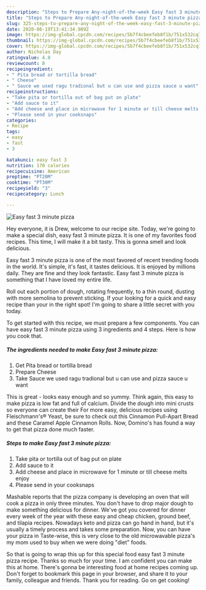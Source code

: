 ```yaml
---
description: "Steps to Prepare Any-night-of-the-week Easy fast 3 minute pizza"
title: "Steps to Prepare Any-night-of-the-week Easy fast 3 minute pizza"
slug: 325-steps-to-prepare-any-night-of-the-week-easy-fast-3-minute-pizza
date: 2020-06-19T13:41:34.989Z
image: https://img-global.cpcdn.com/recipes/5b7f4cbeefeb8f1b/751x532cq70/easy-fast-3-minute-pizza-recipe-main-photo.jpg
thumbnail: https://img-global.cpcdn.com/recipes/5b7f4cbeefeb8f1b/751x532cq70/easy-fast-3-minute-pizza-recipe-main-photo.jpg
cover: https://img-global.cpcdn.com/recipes/5b7f4cbeefeb8f1b/751x532cq70/easy-fast-3-minute-pizza-recipe-main-photo.jpg
author: Nicholas Day
ratingvalue: 4.8
reviewcount: 8
recipeingredient:
- " Pita bread or tortilla bread"
- " Cheese"
- " Sauce we used ragu tradional but u can use and pizza sauce u want"
recipeinstructions:
- "Take pita or tortilla out of bag put on plate"
- "Add sauce to it"
- "Add cheese and place in microwave for 1 minute or till cheese melts enjoy"
- "Please send in your cooksnaps"
categories:
- Recipe
tags:
- easy
- fast
- 3

katakunci: easy fast 3 
nutrition: 170 calories
recipecuisine: American
preptime: "PT20M"
cooktime: "PT30M"
recipeyield: "3"
recipecategory: Lunch

---
```



![Easy fast 3 minute pizza](https://img-global.cpcdn.com/recipes/5b7f4cbeefeb8f1b/751x532cq70/easy-fast-3-minute-pizza-recipe-main-photo.jpg)

Hey everyone, it is Drew, welcome to our recipe site. Today, we're going to make a special dish, easy fast 3 minute pizza. It is one of my favorites food recipes. This time, I will make it a bit tasty. This is gonna smell and look delicious.

Easy fast 3 minute pizza is one of the most favored of recent trending foods in the world. It's simple, it's fast, it tastes delicious. It is enjoyed by millions daily. They are fine and they look fantastic. Easy fast 3 minute pizza is something that I have loved my entire life.

Roll out each portion of dough, rotating frequently, to a thin round, dusting with more semolina to prevent sticking. If your looking for a quick and easy recipe than your in the right spot! I&#39;m going to share a little secret with you today.


To get started with this recipe, we must prepare a few components. You can have easy fast 3 minute pizza using 3 ingredients and 4 steps. Here is how you cook that.

<!--inarticleads1-->

##### The ingredients needed to make Easy fast 3 minute pizza:

1. Get  Pita bread or tortilla bread
1. Prepare  Cheese
1. Take  Sauce we used ragu tradional but u can use and pizza sauce u want


This is great - looks easy enough and so yummy. Think again, this easy to make pizza is low fat and full of calcium. Divide the dough into mini crusts so everyone can create their For more easy, delicious recipes using Fleischmann&#39;s® Yeast, be sure to check out this Cinnamon Pull-Apart Bread and these Caramel Apple Cinnamon Rolls. Now, Domino&#39;s has found a way to get that pizza done much faster. 

<!--inarticleads2-->

##### Steps to make Easy fast 3 minute pizza:

1. Take pita or tortilla out of bag put on plate
1. Add sauce to it
1. Add cheese and place in microwave for 1 minute or till cheese melts enjoy
1. Please send in your cooksnaps


Mashable reports that the pizza company is developing an oven that will cook a pizza in only three minutes. You don&#39;t have to drop major dough to make something delicious for dinner. We&#39;ve got you covered for dinner every week of the year with these easy and cheap chicken, ground beef, and tilapia recipes. Nowadays keto and pizza can go hand in hand, but it&#39;s usually a timely process and takes some preparation. Now, you can have your pizza in Taste-wise, this is very close to the old microwavable pizza&#39;s my mom used to buy when we were doing &#34;diet&#34; foods. 

So that is going to wrap this up for this special food easy fast 3 minute pizza recipe. Thanks so much for your time. I am confident you can make this at home. There's gonna be interesting food at home recipes coming up. Don't forget to bookmark this page in your browser, and share it to your family, colleague and friends. Thank you for reading. Go on get cooking!
